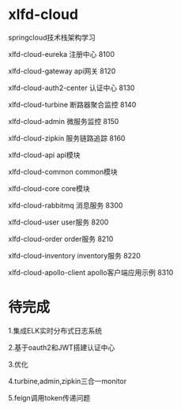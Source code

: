 # xlfd-cloud
springcloud技术栈架构学习

xlfd-cloud-eureka   注册中心  8100	

xlfd-cloud-gateway	api网关     8120	

xlfd-cloud-auth2-center	认证中心   8130	

xlfd-cloud-turbine  断路器聚合监控  8140

xlfd-cloud-admin    微服务监控   8150

xlfd-cloud-zipkin   服务链路追踪  8160

xlfd-cloud-api  api模块

xlfd-cloud-common   common模块

xlfd-cloud-core     core模块

xlfd-cloud-rabbitmq 消息服务    8300

xlfd-cloud-user     user服务    8200

xlfd-cloud-order    order服务   8210

xlfd-cloud-inventory   inventory服务  8220

xlfd-cloud-apollo-client  apollo客户端应用示例 8310



# 待完成
1.集成ELK实时分布式日志系统

2.基于oauth2和JWT搭建认证中心

3.优化

4.turbine,admin,zipkin三合一monitor

5.feign调用token传递问题

